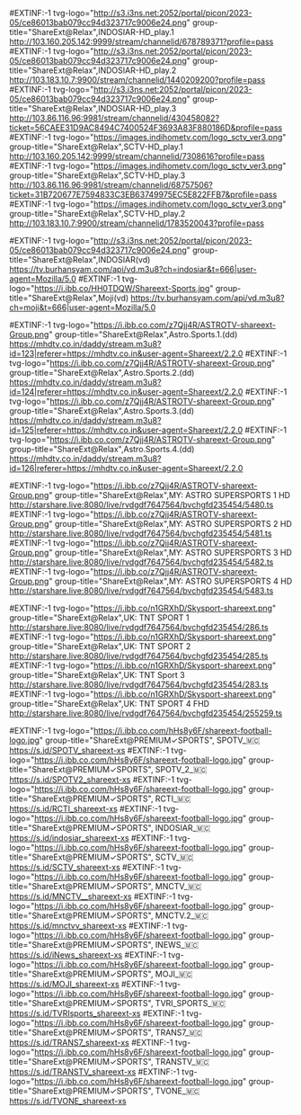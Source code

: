 #EXTINF:-1  tvg-logo="http://s3.i3ns.net:2052/portal/picon/2023-05/ce86013bab079cc94d323717c9006e24.png" group-title="ShareExt@Relax",INDOSIAR-HD_play.1
http://103.160.205.142:9999/stream/channelid/678789371?profile=pass
#EXTINF:-1  tvg-logo="http://s3.i3ns.net:2052/portal/picon/2023-05/ce86013bab079cc94d323717c9006e24.png" group-title="ShareExt@Relax",INDOSIAR-HD_play.2
http://103.183.10.7:9900/stream/channelid/1440209200?profile=pass
#EXTINF:-1  tvg-logo="http://s3.i3ns.net:2052/portal/picon/2023-05/ce86013bab079cc94d323717c9006e24.png" group-title="ShareExt@Relax",INDOSIAR-HD_play.3
http://103.86.116.96:9981/stream/channelid/430458082?ticket=56CAEE31D9AC8494C7400524F3693A83F880186D&profile=pass
#EXTINF:-1  tvg-logo="https://images.indihometv.com/logo_sctv_ver3.png" group-title="ShareExt@Relax",SCTV-HD_play.1
http://103.160.205.142:9999/stream/channelid/7308616?profile=pass
#EXTINF:-1  tvg-logo="https://images.indihometv.com/logo_sctv_ver3.png" group-title="ShareExt@Relax",SCTV-HD_play.3
http://103.86.116.96:9981/stream/channelid/68757506?ticket=31B720677E7594833C3EB63749975EC5E822FFB7&profile=pass
#EXTINF:-1  tvg-logo="https://images.indihometv.com/logo_sctv_ver3.png" group-title="ShareExt@Relax",SCTV-HD_play.2
http://103.183.10.7:9900/stream/channelid/1783520043?profile=pass


#EXTINF:-1  tvg-logo="http://s3.i3ns.net:2052/portal/picon/2023-05/ce86013bab079cc94d323717c9006e24.png" group-title="ShareExt@Relax",INDOSIAR(vd)
https://tv.burhansyam.com/api/vd.m3u8?ch=indosiar&t=666|user-agent=Mozilla/5.0
#EXTINF:-1  tvg-logo="https://i.ibb.co/HH0TDQW/Shareext-Sports.jpg" group-title="ShareExt@Relax",Moji(vd)
https://tv.burhansyam.com/api/vd.m3u8?ch=moji&t=666|user-agent=Mozilla/5.0

#EXTINF:-1  tvg-logo="https://i.ibb.co.com/z7Qjj4R/ASTROTV-shareext-Group.png" group-title="ShareExt@Relax",Astro.Sports.1.(dd)
https://mhdtv.co.in/daddy/stream.m3u8?id=123|referer=https://mhdtv.co.in&user-agent=Shareext/2.2.0
#EXTINF:-1  tvg-logo="https://i.ibb.co.com/z7Qjj4R/ASTROTV-shareext-Group.png" group-title="ShareExt@Relax",Astro.Sports.2.(dd)
https://mhdtv.co.in/daddy/stream.m3u8?id=124|referer=https://mhdtv.co.in&user-agent=Shareext/2.2.0
#EXTINF:-1  tvg-logo="https://i.ibb.co.com/z7Qjj4R/ASTROTV-shareext-Group.png" group-title="ShareExt@Relax",Astro.Sports.3.(dd)
https://mhdtv.co.in/daddy/stream.m3u8?id=125|referer=https://mhdtv.co.in&user-agent=Shareext/2.2.0
#EXTINF:-1  tvg-logo="https://i.ibb.co.com/z7Qjj4R/ASTROTV-shareext-Group.png" group-title="ShareExt@Relax",Astro.Sports.4.(dd)
https://mhdtv.co.in/daddy/stream.m3u8?id=126|referer=https://mhdtv.co.in&user-agent=Shareext/2.2.0

#EXTINF:-1 tvg-logo="https://i.ibb.co/z7Qjj4R/ASTROTV-shareext-Group.png" group-title="ShareExt@Relax",MY: ASTRO SUPERSPORTS 1 HD
http://starshare.live:8080/live/rvdgdf7647564/bvchgfd235454/5480.ts
#EXTINF:-1 tvg-logo="https://i.ibb.co/z7Qjj4R/ASTROTV-shareext-Group.png" group-title="ShareExt@Relax",MY: ASTRO SUPERSPORTS 2 HD
http://starshare.live:8080/live/rvdgdf7647564/bvchgfd235454/5481.ts
#EXTINF:-1 tvg-logo="https://i.ibb.co/z7Qjj4R/ASTROTV-shareext-Group.png" group-title="ShareExt@Relax",MY: ASTRO SUPERSPORTS 3 HD
http://starshare.live:8080/live/rvdgdf7647564/bvchgfd235454/5482.ts
#EXTINF:-1 tvg-logo="https://i.ibb.co/z7Qjj4R/ASTROTV-shareext-Group.png" group-title="ShareExt@Relax",MY: ASTRO SUPERSPORTS 4 HD
http://starshare.live:8080/live/rvdgdf7647564/bvchgfd235454/5483.ts

#EXTINF:-1 tvg-logo="https://i.ibb.co/n1GRXhD/Skysport-shareext.png" group-title="ShareExt@Relax",UK: TNT SPORT 1
http://starshare.live:8080/live/rvdgdf7647564/bvchgfd235454/286.ts
#EXTINF:-1 tvg-logo="https://i.ibb.co/n1GRXhD/Skysport-shareext.png" group-title="ShareExt@Relax",UK: TNT SPORT 2
http://starshare.live:8080/live/rvdgdf7647564/bvchgfd235454/285.ts
#EXTINF:-1 tvg-logo="https://i.ibb.co/n1GRXhD/Skysport-shareext.png" group-title="ShareExt@Relax",UK: TNT Sport 3
http://starshare.live:8080/live/rvdgdf7647564/bvchgfd235454/283.ts
#EXTINF:-1 tvg-logo="https://i.ibb.co/n1GRXhD/Skysport-shareext.png" group-title="ShareExt@Relax",UK: TNT SPORT 4 FHD
http://starshare.live:8080/live/rvdgdf7647564/bvchgfd235454/255259.ts

#EXTINF:-1  tvg-logo="https://i.ibb.co.com/hHs8y6F/shareext-football-logo.jpg" group-title="ShareExt@PREMIUM✓SPORTS", SPOTV_🇲🇨
https://s.id/SPOTV_shareext-xs
#EXTINF:-1  tvg-logo="https://i.ibb.co.com/hHs8y6F/shareext-football-logo.jpg" group-title="ShareExt@PREMIUM✓SPORTS", SPOTV_2_🇲🇨
https://s.id/SPOTV2_shareext-xs
#EXTINF:-1  tvg-logo="https://i.ibb.co.com/hHs8y6F/shareext-football-logo.jpg" group-title="ShareExt@PREMIUM✓SPORTS", RCTI_🇲🇨
https://s.id/RCTI_shareext-xs
#EXTINF:-1  tvg-logo="https://i.ibb.co.com/hHs8y6F/shareext-football-logo.jpg" group-title="ShareExt@PREMIUM✓SPORTS", INDOSIAR_🇲🇨
https://s.id/indosiar_shareext-xs
#EXTINF:-1  tvg-logo="https://i.ibb.co.com/hHs8y6F/shareext-football-logo.jpg" group-title="ShareExt@PREMIUM✓SPORTS", SCTV_🇲🇨
https://s.id/SCTV_shareext-xs
#EXTINF:-1  tvg-logo="https://i.ibb.co.com/hHs8y6F/shareext-football-logo.jpg" group-title="ShareExt@PREMIUM✓SPORTS", MNCTV_🇲🇨
https://s.id/MNCTV__shareext-xs
#EXTINF:-1  tvg-logo="https://i.ibb.co.com/hHs8y6F/shareext-football-logo.jpg" group-title="ShareExt@PREMIUM✓SPORTS", MNCTV.2_🇲🇨
https://s.id/mnctvv_shareext-xs
#EXTINF:-1  tvg-logo="https://i.ibb.co.com/hHs8y6F/shareext-football-logo.jpg" group-title="ShareExt@PREMIUM✓SPORTS", INEWS_🇲🇨
https://s.id/iNews_shareext-xs
#EXTINF:-1  tvg-logo="https://i.ibb.co.com/hHs8y6F/shareext-football-logo.jpg" group-title="ShareExt@PREMIUM✓SPORTS", MOJI_🇲🇨
https://s.id/MOJI_shareext-xs
#EXTINF:-1  tvg-logo="https://i.ibb.co.com/hHs8y6F/shareext-football-logo.jpg" group-title="ShareExt@PREMIUM✓SPORTS", TVRI_SPORTS_🇲🇨
https://s.id/TVRIsports_shareext-xs
#EXTINF:-1  tvg-logo="https://i.ibb.co.com/hHs8y6F/shareext-football-logo.jpg" group-title="ShareExt@PREMIUM✓SPORTS", TRANS7_🇲🇨
https://s.id/TRANS7_shareext-xs
#EXTINF:-1  tvg-logo="https://i.ibb.co.com/hHs8y6F/shareext-football-logo.jpg" group-title="ShareExt@PREMIUM✓SPORTS", TRANSTV_🇲🇨
https://s.id/TRANSTV_shareext-xs
#EXTINF:-1  tvg-logo="https://i.ibb.co.com/hHs8y6F/shareext-football-logo.jpg" group-title="ShareExt@PREMIUM✓SPORTS", TVONE_🇲🇨
https://s.id/TVONE_shareext-xs
